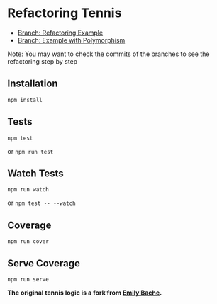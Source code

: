 # Refactoring Tennis

* [Branch: Refactoring Example](https://github.com/davidneat/refactoring-tennis/tree/refactoring-example)
* [Branch: Example with Polymorphism](https://github.com/davidneat/refactoring-tennis/tree/refactoring-example-polymorphism)

Note: You may want to check the commits of the branches to see the refactoring step by step

## Installation

```
npm install
```

## Tests

```
npm test
```
or `npm run test`

## Watch Tests

```
npm run watch
```
or `npm test -- --watch`

## Coverage

```
npm run cover
```

## Serve Coverage

```
npm run serve
```

**The original tennis logic is a fork from [Emily Bache](https://github.com/emilybache/Tennis-Refactoring-Kata/).**